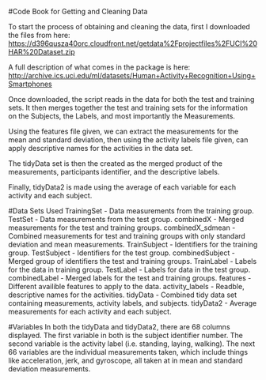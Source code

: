 #Code Book for Getting and Cleaning Data

To start the process of obtaining and cleaning the data, first I downloaded the files from here:
https://d396qusza40orc.cloudfront.net/getdata%2Fprojectfiles%2FUCI%20HAR%20Dataset.zip

A full description of what comes in the package is here:
http://archive.ics.uci.edu/ml/datasets/Human+Activity+Recognition+Using+Smartphones

Once downloaded, the script reads in the data for both the test and training sets.  It then merges together the test and training sets for the information on the Subjects, the Labels, and most importantly the Measurements.

Using the features file given, we can extract the measurements for the mean and standard deviation, then using the activity labels file given, can apply descriptive names for the activities in the data set.

The tidyData set is then the created as the merged product of the measurements, participants identifier, and the descriptive labels.

Finally, tidyData2 is made using the average of each variable for each activity and each subject.

#Data Sets Used
TrainingSet - Data measurements from the training group.
TestSet - Data measurements from the test group.
combinedX - Merged measurements for the test and training groups.
combinedX_sdmean - Combined measurements for test and training groups with only standard deviation and mean measurements.
TrainSubject - Identifiers for the training group.
TestSubject - Identifiers for the test group.
combinedSubject - Merged group of identifiers the test and training groups.
TrainLabel - Labels for the data in training group.
TestLabel - Labels for data in the test group.
combinedLabel - Merged labels for the test and training groups.
features - Different availible features to apply to the data.
activity_labels - Readble, descriptive names for the activities.
tidyData - Combined tidy data set containing measurements, activity labels, and subjects.
tidyData2 - Average measurements for each activity and each subject.

#Variables
In both the tidyData and tidyData2, there are 68 columns displayed.  The first variable in both is the subject identifier number. The second variable is the activity label (i.e. standing, laying, walking).  The next 66 variables are the individual measurements taken, which include things like acceleration, jerk, and gyroscope, all taken at in mean and standard deviation measurements.
